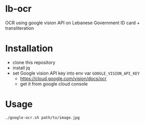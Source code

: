 # lb-ocr
OCR using google vision API on Lebanese Government ID card + transliteration

# Installation

- clone this repository
- install jq
- set Google vision API key into env var `GOOGLE_VISION_API_KEY`
  - https://cloud.google.com/vision/docs/ocr
  - get it from google cloud console

# Usage

    ./google-ocr.sh path/to/image.jpg
